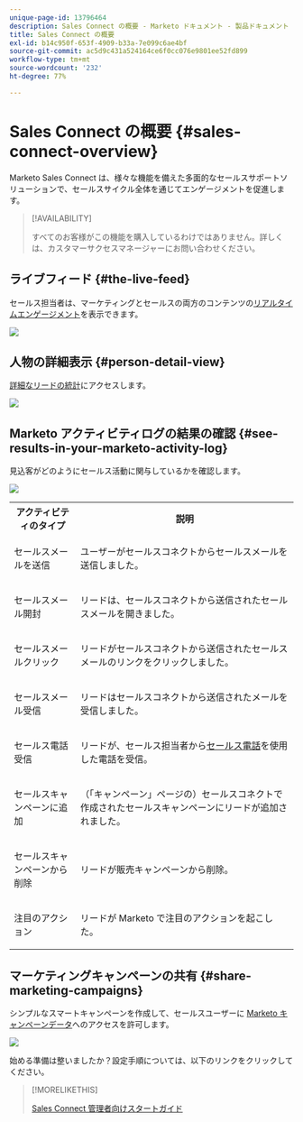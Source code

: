 ```yaml
---
unique-page-id: 13796464
description: Sales Connect の概要 - Marketo ドキュメント - 製品ドキュメント
title: Sales Connect の概要
exl-id: b14c950f-653f-4909-b33a-7e099c6ae4bf
source-git-commit: ac5d9c431a524164ce6f0cc076e9801ee52fd899
workflow-type: tm+mt
source-wordcount: '232'
ht-degree: 77%

---
```


# Sales Connect の概要 {#sales-connect-overview}

Marketo Sales Connect は、様々な機能を備えた多面的なセールスサポートソリューションで、セールスサイクル全体を通じてエンゲージメントを促進します。

>[!AVAILABILITY]
>
>すべてのお客様がこの機能を購入しているわけではありません。詳しくは、カスタマーサクセスマネージャーにお問い合わせください。

## ライブフィード {#the-live-feed}

セールス担当者は、マーケティングとセールスの両方のコンテンツの[リアルタイムエンゲージメント](/help/marketo/product-docs/marketo-sales-connect/email/the-live-feed/live-feed-overview.md)を表示できます。

![](assets/engagement.jpg)

## 人物の詳細表示 {#person-detail-view}

[詳細なリードの統計](/help/marketo/product-docs/marketo-sales-connect/people/person-detail-view.md)にアクセスします。

![](assets/2018-05-11-at-3.28-pm.jpg)

## Marketo アクティビティログの結果の確認 {#see-results-in-your-marketo-activity-log}

見込客がどのようにセールス活動に関与しているかを確認します。

![](assets/2018-05-11-at-3.30-pm.jpg)

<table> 
 <tbody> 
  <tr> 
   <th>アクティビティのタイプ</th> 
   <th>説明</th> 
  </tr> 
  <tr> 
   <td><p>セールスメールを送信</p></td> 
   <td><p>ユーザーがセールスコネクトからセールスメールを送信しました。</p></td> 
  </tr> 
  <tr> 
   <td><p>セールスメール開封</p></td> 
   <td><p>リードは、セールスコネクトから送信されたセールスメールを開きました。</p></td> 
  </tr> 
  <tr> 
   <td><p>セールスメールクリック</p></td> 
   <td><p>リードがセールスコネクトから送信されたセールスメールのリンクをクリックしました。</p></td> 
  </tr> 
  <tr> 
   <td colspan="1"><p>セールスメール受信</p></td> 
   <td colspan="1"><p>リードはセールスコネクトから送信されたメールを受信しました。</p></td> 
  </tr> 
  <tr> 
   <td colspan="1"><p>セールス電話受信</p></td> 
   <td colspan="1"><p>リードが、セールス担当者から<a href="/help/marketo/product-docs/marketo-sales-connect/phone/sales-phone-overview.md" rel="nofollow">セールス電話</a>を使用した電話を受信。</p></td> 
  </tr> 
  <tr> 
   <td colspan="1"><p>セールスキャンペーンに追加</p></td> 
   <td colspan="1"><p>（「キャンペーン」ページの）セールスコネクトで作成されたセールスキャンペーンにリードが追加されました。</p></td> 
  </tr> 
  <tr> 
   <td colspan="1"><p>セールスキャンペーンから削除</p></td> 
   <td colspan="1"><p>リードが販売キャンペーンから削除。</p></td> 
  </tr> 
  <tr> 
   <td colspan="1"><p>注目のアクション</p></td> 
   <td colspan="1"><p>リードが Marketo で注目のアクションを起こした。</p></td> 
  </tr> 
 </tbody> 
</table>

## マーケティングキャンペーンの共有 {#share-marketing-campaigns}

シンプルなスマートキャンペーンを作成して、セールスユーザーに [Marketo キャンペーンデータ](/help/marketo/product-docs/marketo-sales-connect/marketo/make-a-campaign-visible-to-sales-connect-users.md)へのアクセスを許可します。

![](assets/campaign-is-requested.jpg)

始める準備は整いましたか？設定手順については、以下のリンクをクリックしてください。

>[!MORELIKETHIS]
>
>[Sales Connect 管理者向けスタートガイド](/help/marketo/product-docs/marketo-sales-connect/getting-started/getting-started-guide-for-sales-connect-admins.md)

